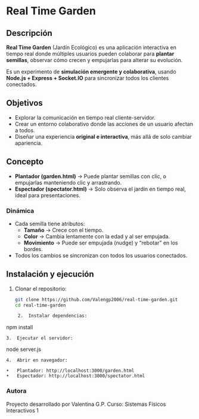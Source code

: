 # Real Time Garden

## Descripción

**Real Time Garden** (Jardín Ecológico) es una aplicación interactiva en tiempo real donde múltiples usuarios pueden colaborar para **plantar semillas**, observar cómo crecen y empujarlas para alterar su evolución.  

Es un experimento de **simulación emergente y colaborativa**, usando **Node.js + Express + Socket.IO** para sincronizar todos los clientes conectados.

## Objetivos

- Explorar la comunicación en tiempo real cliente-servidor.
- Crear un entorno colaborativo donde las acciones de un usuario afectan a todos.
- Diseñar una experiencia **original e interactiva**, más allá de solo cambiar apariencia.

## Concepto

- **Plantador (garden.html)** → Puede plantar semillas con clic, o empujarlas manteniendo clic y arrastrando.  
- **Espectador (spectator.html)** → Solo observa el jardín en tiempo real, ideal para presentaciones.

### Dinámica

- Cada semilla tiene atributos:
  - **Tamaño** → Crece con el tiempo.
  - **Color** → Cambia lentamente con la edad y al ser empujada.
  - **Movimiento** → Puede ser empujada (nudge) y “rebotar” en los bordes.
- Todos los cambios se sincronizan con todos los usuarios conectados.

## Instalación y ejecución

1. Clonar el repositorio:
   ```bash
   git clone https://github.com/Valengp2006/real-time-garden.git
   cd real-time-garden

	2.	Instalar dependencias:

npm install

	3.	Ejecutar el servidor:

node server.js


	4.	Abrir en navegador:
  
	•	Plantador: http://localhost:3000/garden.html
	•	Espectador: http://localhost:3000/spectator.html

### Autora

Proyecto desarrollado por Valentina G.P.
Curso: Sistemas Físicos Interactivos 1
